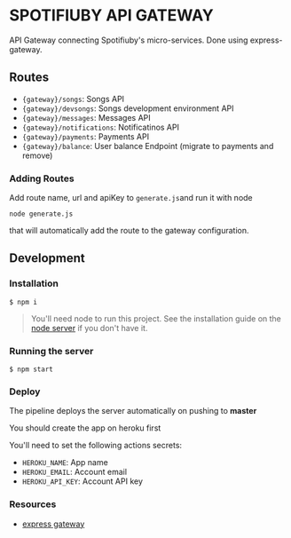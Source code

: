 # SPOTIFIUBY API GATEWAY

API Gateway connecting Spotifiuby's micro-services.
Done using express-gateway.

## Routes

- `{gateway}/songs`: Songs API
- `{gateway}/devsongs`: Songs development environment API
- `{gateway}/messages`: Messages API
- `{gateway}/notifications`: Notificatinos API
- `{gateway}/payments`: Payments API
- `{gateway}/balance`: User balance Endpoint (migrate to payments and remove)

### Adding Routes

Add route name, url and apiKey to `generate.js`and run it with node

```
node generate.js
```

that will automatically add the route to the gateway configuration.

## Development

### Installation

```
$ npm i
```

> You'll need node to run this project.
> See the installation guide on the [node server](https://github.com/taller2-grupo5-rostov-1c2022/NodeServer) if you don't have it.

### Running the server

```
$ npm start
```

### Deploy

The pipeline deploys the server automatically on pushing to **master**

You should create the app on heroku first

You'll need to set the following actions secrets:

- `HEROKU_NAME`: App name
- `HEROKU_EMAIL`: Account email
- `HEROKU_API_KEY`: Account API key

### Resources

- [express gateway](https://www.express-gateway.io/)
